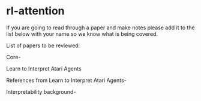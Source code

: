 # rl-attention

If you are going to read through a paper and make notes please add it to the list below with your name so we know what is being covered.

List of papers to be reviewed:

Core-

Learn to Interpret Atari Agents


References from Learn to Interpret Atari Agents-


Interpretability background-
